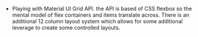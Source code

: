---
---

- Playing with Material UI Grid API. the API is based of CSS flexbox so the mental model of flex containers and items translate across. There is an additional 12 column layout system which allows for some additional leverage to create some controlled layouts.
